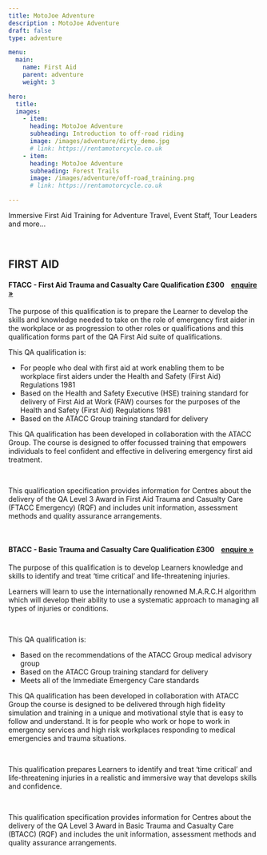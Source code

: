 ```yaml
---
title: MotoJoe Adventure
description : MotoJoe Adventure
draft: false
type: adventure

menu:
  main:
    name: First Aid
    parent: adventure
    weight: 3

hero:
  title: 
  images: 
    - item:
      heading: MotoJoe Adventure
      subheading: Introduction to off-road riding
      image: /images/adventure/dirty_demo.jpg
      # link: https://rentamotorcycle.co.uk
    - item:
      heading: MotoJoe Adventure
      subheading: Forest Trails
      image: /images/adventure/off-road_training.png
      # link: https://rentamotorcycle.co.uk

---
```

<div class="">
    <div class="row">
        <div class="col">
            <p class="lead text-center">
                Immersive First Aid Training for Adventure Travel, Event Staff, Tour Leaders and more...
            </p>
        </div>
    </div>
    <br/>
    <!-- <hr class="featurette-divider"> -->
    <div class="row">
        <div class="col">
            <h2 class="text-center mb-5 mt-5">FIRST AID</h2>
        </div>
    </div>
    <div class="card">
        <h4 class="card-header d-flex justify-content-between align-items-center">
            FTACC - First Aid Trauma and Casualty Care Qualification
            <span>£300&nbsp;&nbsp;&nbsp;&nbsp;<a class="btn btn-main-sm" href="mailto:adventure@motojoe.co.uk">enquire »</a></span>
        </h4>
        <div class="card-body">
            <p class="lead mb-4">The purpose of this qualification is to prepare the Learner to develop the skills and knowledge needed to take
on the role of emergency first aider in the workplace or as progression to other roles or qualifications and this qualification forms part of the QA First Aid suite of qualifications.</p>
            <p>This QA qualification is:</p>
            <ul>
                <li>For people who deal with first aid at work enabling them to be workplace first aiders under the Health and
                Safety (First Aid) Regulations 1981</li>
                <li>Based on the Health and Safety Executive (HSE) training standard for delivery of First Aid at Work (FAW)
                courses for the purposes of the Health and Safety (First Aid) Regulations 1981</li>
                <li>Based on the ATACC Group training standard for delivery</li>
            </ul>
            <p>This QA qualification has been developed in collaboration with the ATACC Group. The course is designed to
            offer focussed training that empowers individuals to feel confident and effective in delivering emergency first
            aid treatment.</p>
            <br/>
            <p>This qualification specification provides information for Centres about the delivery of the QA Level 3 Award
            in First Aid Trauma and Casualty Care (FTACC Emergency) (RQF) and includes unit information, assessment
            methods and quality assurance arrangements.</p>
        </div>
    </div>
    <br/>
    <div class="card">
        <h4 class="card-header d-flex justify-content-between align-items-center">
            BTACC - Basic Trauma and Casualty Care Qualification
            <span>£300&nbsp;&nbsp;&nbsp;&nbsp;<a class="btn btn-main-sm" href="mailto:adventure@motojoe.co.uk">enquire »</a></span>
        </h4>
        <div class="card-body">
            <p class="lead mb-4">The purpose of this qualification is to develop Learners knowledge and skills to identify and treat ‘time critical’
            and life-threatening injuries.</p>
            <p>Learners will learn to use the internationally renowned M.A.R.C.H algorithm which
            will develop their ability to use a systematic approach to managing all types of injuries or conditions.</p>
            <br/>
            <p>This QA qualification is:</p>
            <ul>
                <li>Based on the recommendations of the ATACC Group medical advisory group</li>
                <li>Based on the ATACC Group training standard for delivery</li>
                <li>Meets all of the Immediate Emergency Care standards</li>
            </ul>
            <p>This QA qualification has been developed in collaboration with ATACC Group the course is designed to be
            delivered through high fidelity simulation and training in a unique and motivational style that is easy to follow
            and understand. It is for people who work or hope to work in emergency services and high risk workplaces
            responding to medical emergencies and trauma situations.</p>
            <br/>
            <p>This qualification prepares Learners to identify and treat ‘time critical’ and life-threatening injuries in a realistic
            and immersive way that develops skills and confidence.</p>
            <br/>
            <p>This qualification specification provides information for Centres about the delivery of the QA Level 3 Award in
            Basic Trauma and Casualty Care (BTACC) (RQF) and includes the unit information, assessment methods and
            quality assurance arrangements.</p>
        </div>
    </div>
</div>
    